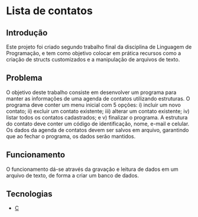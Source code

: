 # Lista de contatos


## Introdução

Este projeto foi criado segundo trabalho final da disciplina de Linguagem de Programação, e tem como objetivo colocar em prática recursos como a criação de structs customizados e a manipulação de arquivos de texto.


## Problema

O objetivo deste trabalho consiste em desenvolver um programa para manter as informações de uma agenda de contatos utilizando estruturas. O programa deve conter um menu inicial com 5 opções: i) incluir um novo contato; ii) excluir um contato existente; iii) alterar um contato existente; iv) listar todos os contatos cadastrados; e v) finalizar o programa. A estrutura do contato deve conter um código de identificação, nome, e-mail e celular. Os dados da agenda de contatos devem ser salvos em arquivo, garantindo que ao fechar o programa, os dados serão mantidos.


## Funcionamento

O funcionamento dá-se através da gravação e leitura de dados em um arquivo de texto, de forma a criar um banco de dados.


## Tecnologias

* [C](https://github.com/topics/c)
